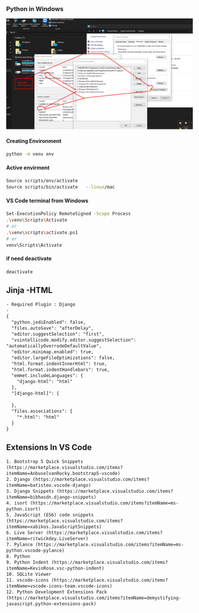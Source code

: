 ### Python in Windows
![Python env in windows](https://github.com/samratpro/Python_Notes/blob/master/01.%20Fundamental/python%20enviroment.png)

#### Creating Environment
```bash
python -m venv env
```

#### Active envirment
```bash
Source scripts/env/activate
Source scripts/bin/activate   --linux/mac
```
#### VS Code terminal from Windows
```bash
Set-ExecutionPolicy RemoteSigned -Scope Process
.\venv\Scripts\Activate
# or
.\venv\scripts\activate.ps1
# or
venv\Scripts\Activate

```
#### if need deactivate
```bash
deactivate
```

## Jinja -HTML
```
- Required Plugin : Django
- 
{
  "python.jediEnabled": false,
  "files.autoSave": "afterDelay",
  "editor.suggestSelection": "first",
  "vsintellicode.modify.editor.suggestSelection": "automaticallyOverrodeDefaultValue",
  "editor.minimap.enabled": true,
  "editor.largeFileOptimizations": false,
  "html.format.indentInnerHtml": true,
  "html.format.indentHandlebars": true,
  "emmet.includeLanguages": {
    "django-html": "html"
  },
  "[django-html]": {

  },
  "files.associations": {
    "*.html": "html"
  }
}
```
## Extensions In VS Code
```
1. Bootstrap 5 Quick Snippets (https://marketplace.visualstudio.com/items?itemName=AnbuselvanRocky.bootstrap5-vscode)
2. Django (https://marketplace.visualstudio.com/items?itemName=batisteo.vscode-django)
3. Django Snippets (https://marketplace.visualstudio.com/items?itemName=bibhasdn.django-snippets)
4. isort (https://marketplace.visualstudio.com/items?itemName=ms-python.isort)
5. JavaScript (ES6) code snippets (https://marketplace.visualstudio.com/items?itemName=xabikos.JavaScriptSnippets)
6. Live Server (https://marketplace.visualstudio.com/items?itemName=ritwickdey.LiveServer)
7. Pylance (https://marketplace.visualstudio.com/items?itemName=ms-python.vscode-pylance)
8. Python
9. Python Indent (https://marketplace.visualstudio.com/items?itemName=KevinRose.vsc-python-indent)
10. SQLite Viewer
11. vscode-icons (https://marketplace.visualstudio.com/items?itemName=vscode-icons-team.vscode-icons)
12. Python Development Extensions Pack (https://marketplace.visualstudio.com/items?itemName=demystifying-javascript.python-extensions-pack)
```
